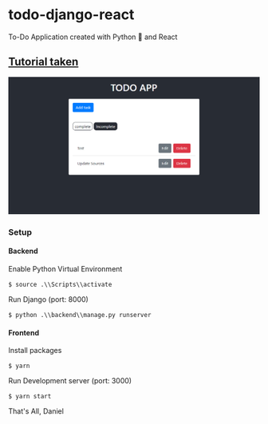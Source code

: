 # todo-django-react
To-Do Application created with Python :snake: and React

## [Tutorial taken](https://scotch.io/tutorials/build-a-to-do-application-using-django-and-react)

![Screenshot](/screenshot.png)


### Setup

#### Backend

Enable Python Virtual Environment
```shell
$ source .\\Scripts\\activate
```

Run Django (port: 8000)
```shell
$ python .\\backend\\manage.py runserver
```

#### Frontend

Install packages
```shell
$ yarn
```

Run Development server (port: 3000)
```shell
$ yarn start
```


That's All,
Daniel


